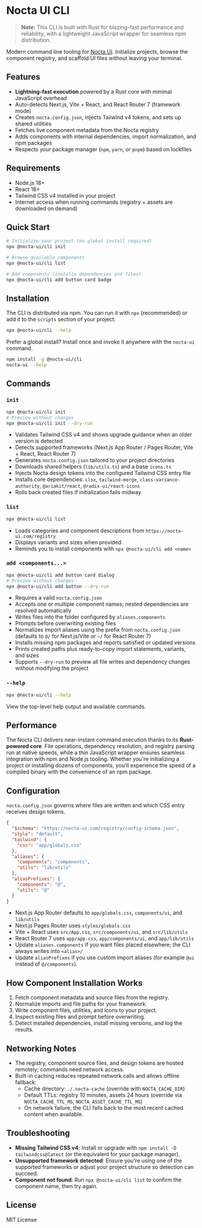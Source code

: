 # Nocta UI CLI

> **Note:** This CLI is built with Rust for blazing-fast performance and reliability, with a lightweight JavaScript wrapper for seamless npm distribution.

Modern command line tooling for [Nocta UI](https://github.com/nocta-ui/nocta-ui). Initialize projects, browse the component registry, and scaffold UI files without leaving your terminal.

## Features
- **Lightning-fast execution** powered by a Rust core with minimal JavaScript overhead
- Auto-detects Next.js, Vite + React, and React Router 7 (framework mode)
- Creates `nocta.config.json`, injects Tailwind v4 tokens, and sets up shared utilities
- Fetches live component metadata from the Nocta registry
- Adds components with internal dependencies, import normalization, and npm packages
- Respects your package manager (`npm`, `yarn`, or `pnpm`) based on lockfiles

## Requirements
- Node.js 18+
- React 18+
- Tailwind CSS v4 installed in your project
- Internet access when running commands (registry + assets are downloaded on demand)

## Quick Start
```bash
# Initialize your project (no global install required)
npx @nocta-ui/cli init

# Browse available components
npx @nocta-ui/cli list

# Add components (installs dependencies and files)
npx @nocta-ui/cli add button card badge
```

## Installation
The CLI is distributed via npm. You can run it with `npx` (recommended) or add it to the `scripts` section of your project.
```bash
npx @nocta-ui/cli --help
```

Prefer a global install? Install once and invoke it anywhere with the `nocta-ui` command.
```bash
npm install -g @nocta-ui/cli
nocta-ui --help
```

## Commands

### `init`
```bash
npx @nocta-ui/cli init
# Preview without changes
npx @nocta-ui/cli init --dry-run
```
- Validates Tailwind CSS v4 and shows upgrade guidance when an older version is detected
- Detects supported frameworks (Next.js App Router / Pages Router, Vite + React, React Router 7)
- Generates `nocta.config.json` tailored to your project directories
- Downloads shared helpers (`lib/utils.ts`) and a base `icons.ts`
- Injects Nocta design tokens into the configured Tailwind CSS entry file
- Installs core dependencies: `clsx`, `tailwind-merge`, `class-variance-authority`, `@ariakit/react`, `@radix-ui/react-icons`
- Rolls back created files if initialization fails midway

### `list`
```bash
npx @nocta-ui/cli list
```
- Loads categories and component descriptions from `https://nocta-ui.com/registry`
- Displays variants and sizes when provided
- Reminds you to install components with `npx @nocta-ui/cli add <name>`

### `add <components...>`
```bash
npx @nocta-ui/cli add button card dialog
# Preview without changes
npx @nocta-ui/cli add button --dry-run
```
- Requires a valid `nocta.config.json`
- Accepts one or multiple component names; nested dependencies are resolved automatically
- Writes files into the folder configured by `aliases.components`
- Prompts before overwriting existing files
- Normalizes import aliases using the prefix from `nocta.config.json` (defaults to `@/` for Next.js/Vite or `~/` for React Router 7)
- Installs missing npm packages and reports satisfied or updated versions
- Prints created paths plus ready-to-copy import statements, variants, and sizes
- Supports `--dry-run` to preview all file writes and dependency changes without modifying the project

### `--help`
```bash
npx @nocta-ui/cli --help
```
View the top-level help output and available commands.

## Performance

The Nocta CLI delivers near-instant command execution thanks to its **Rust-powered core**. File operations, dependency resolution, and registry parsing run at native speeds, while a thin JavaScript wrapper ensures seamless integration with npm and Node.js tooling. Whether you're initializing a project or installing dozens of components, you'll experience the speed of a compiled binary with the convenience of an npm package.

## Configuration
`nocta.config.json` governs where files are written and which CSS entry receives design tokens.

```json
{
  "$schema": "https://nocta-ui.com/registry/config-schema.json",
  "style": "default",
  "tailwind": {
    "css": "app/globals.css"
  },
  "aliases": {
    "components": "components",
    "utils": "lib/utils"
  },
  "aliasPrefixes": {
    "components": "@",
    "utils": "@"
  }
}
```
- Next.js App Router defaults to `app/globals.css`, `components/ui`, and `lib/utils`
- Next.js Pages Router uses `styles/globals.css`
- Vite + React uses `src/App.css`, `src/components/ui`, and `src/lib/utils`
- React Router 7 uses `app/app.css`, `app/components/ui`, and `app/lib/utils`
- Update `aliases.components` if you want files placed elsewhere; the CLI always writes into `<alias>/`
- Update `aliasPrefixes` if you use custom import aliases (for example `@ui` instead of `@/components`).

## How Component Installation Works
1. Fetch component metadata and source files from the registry.
2. Normalize imports and file paths for your framework.
3. Write component files, utilities, and icons to your project.
4. Inspect existing files and prompt before overwriting.
5. Detect installed dependencies, install missing versions, and log the results.

## Networking Notes
- The registry, component source files, and design tokens are hosted remotely; commands need network access.
- Built-in caching reduces repeated network calls and allows offline fallback:
  - Cache directory: `./.nocta-cache` (override with `NOCTA_CACHE_DIR`)
  - Default TTLs: registry 10 minutes, assets 24 hours (override via `NOCTA_CACHE_TTL_MS`, `NOCTA_ASSET_CACHE_TTL_MS`)
  - On network failure, the CLI falls back to the most recent cached content when available.

## Troubleshooting
- **Missing Tailwind CSS v4**: Install or upgrade with `npm install -D tailwindcss@latest` (or the equivalent for your package manager).
- **Unsupported framework detected**: Ensure you're using one of the supported frameworks or adjust your project structure so detection can succeed.
- **Component not found**: Run `npx @nocta-ui/cli list` to confirm the component name, then try again.

## License
MIT License

